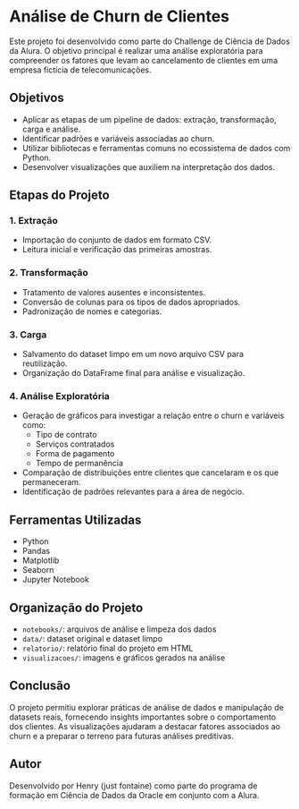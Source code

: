 # Análise de Churn de Clientes

Este projeto foi desenvolvido como parte do Challenge de Ciência de Dados da Alura. O objetivo principal é realizar uma análise exploratória para compreender os fatores que levam ao cancelamento de clientes em uma empresa fictícia de telecomunicações.

## Objetivos

- Aplicar as etapas de um pipeline de dados: extração, transformação, carga e análise.
- Identificar padrões e variáveis associadas ao churn.
- Utilizar bibliotecas e ferramentas comuns no ecossistema de dados com Python.
- Desenvolver visualizações que auxiliem na interpretação dos dados.

## Etapas do Projeto

### 1. Extração

- Importação do conjunto de dados em formato CSV.
- Leitura inicial e verificação das primeiras amostras.

### 2. Transformação

- Tratamento de valores ausentes e inconsistentes.
- Conversão de colunas para os tipos de dados apropriados.
- Padronização de nomes e categorias.

### 3. Carga

- Salvamento do dataset limpo em um novo arquivo CSV para reutilização.
- Organização do DataFrame final para análise e visualização.

### 4. Análise Exploratória

- Geração de gráficos para investigar a relação entre o churn e variáveis como:
  - Tipo de contrato
  - Serviços contratados
  - Forma de pagamento
  - Tempo de permanência
- Comparação de distribuições entre clientes que cancelaram e os que permaneceram.
- Identificação de padrões relevantes para a área de negócio.

## Ferramentas Utilizadas

- Python
- Pandas
- Matplotlib
- Seaborn
- Jupyter Notebook

## Organização do Projeto

- `notebooks/`: arquivos de análise e limpeza dos dados
- `data/`: dataset original e dataset limpo
- `relatorio/`: relatório final do projeto em HTML
- `visualizacoes/`: imagens e gráficos gerados na análise

## Conclusão

O projeto permitiu explorar práticas de análise de dados e manipulação de datasets reais, fornecendo insights importantes sobre o comportamento dos clientes. As visualizações ajudaram a destacar fatores associados ao churn e a preparar o terreno para futuras análises preditivas.

## Autor

Desenvolvido por Henry (just fontaine) como parte do programa de formação em Ciência de Dados da Oracle em conjunto com a Alura.
